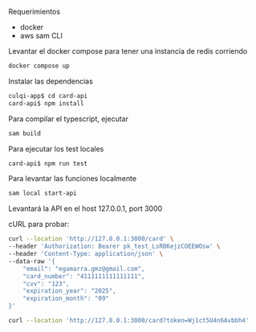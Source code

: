 Requerimientos

- docker
- aws sam CLI

Levantar el docker compose para tener una instancia de redis corriendo

```bash
docker compose up
```

Instalar las dependencias

```bash
culqi-app$ cd card-api
card-api$ npm install
```

Para compilar el typescript, ejecutar

```bash
sam build
```

Para ejecutar los test locales

```bash
card-api$ npm run test
```

Para levantar las funciones localmente

```bash
sam local start-api
```

Levantará la API en el host 127.0.0.1, port 3000

cURL para probar:

```bash
curl --location 'http://127.0.0.1:3000/card' \
--header 'Authorization: Bearer pk_test_LsRBKejzCOEEWOsw' \
--header 'Content-Type: application/json' \
--data-raw '{
    "email": "egamarra.gmz@gmail.com",
    "card_number": "4111111111111111",
    "cvv": "123",
    "expiration_year": "2025",
    "expiration_month": "09"
}'
```

```bash
curl --location 'http://127.0.0.1:3000/card?token=Wj1ct5U4n6Avbbh4'
```
